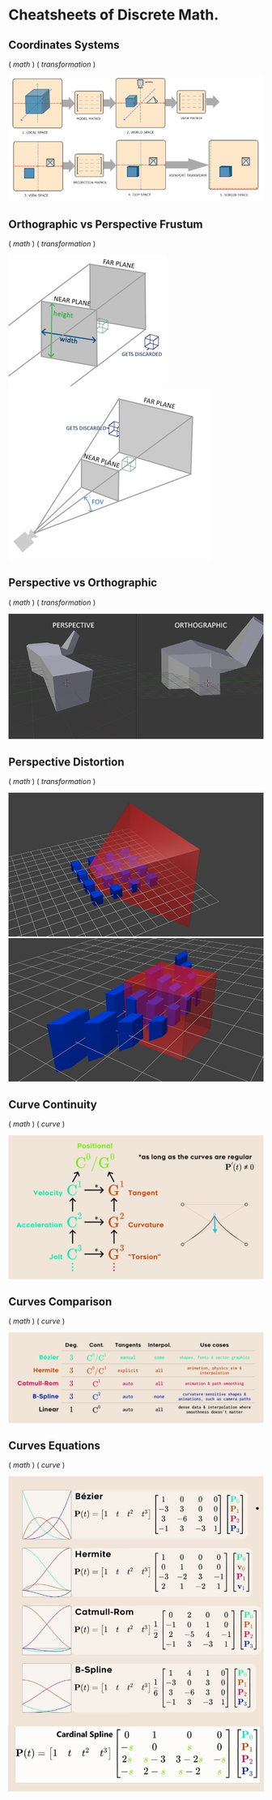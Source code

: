 # Cheatsheets of Discrete Math.

<!-- [:arrow_down: Tags legend](#tags-legend) at the end of the page. -->

<!-- - []() by []() ( _:movie_camera:_ ) -->

## Coordinates Systems

( _math_ ) ( _transformation_ )

![Coordinates Systems](./cheatsheet/coordinate_systems.png)

## Orthographic vs Perspective Frustum

( _math_ ) ( _transformation_ )

![Orthographic Frustum](./cheatsheet/orthographic_frustum.png)
![Perspective Frustum](./cheatsheet/perspective_frustum.png)

## Perspective vs Orthographic

( _math_ ) ( _transformation_ )

![Perspective vs Orthographic](./cheatsheet/perspective_orthographic.png)

## Perspective Distortion

( _math_ ) ( _transformation_ )

![Before Perspective Distortion](./cheatsheet/homogeneous_projection_before_distortion.png)
![After Perspective Distortion](./cheatsheet/homogeneous_projection.png)

## Curve Continuity

( _math_ ) ( _curve_ )

![Curve Continuity](./cheatsheet/curve_continuity.jpg)

## Curves Comparison

( _math_ ) ( _curve_ )

![Curves Comparisony](./cheatsheet/curves_comparison.jpg)

## Curves Equations

( _math_ ) ( _curve_ )

![Curves Equations](./cheatsheet/curves_equations.jpg)
